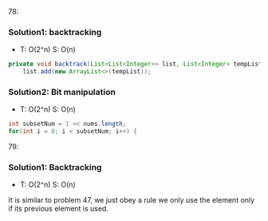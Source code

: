78:
### Solution1: backtracking 
- T: O(2^n) S: O(n)
```java
private void backtrack(List<List<Integer>> list, List<Integer> tempList, int[] nums, int start) {
	list.add(new ArrayList<>(tempList));
```	

### Solution2: Bit manipulation 
- T: O(2^n) S: O(n)

```java
int subsetNum = 1 << nums.length;
for(int i = 0; i < subsetNum; i++) {
```

79:
### Solution1: Backtracking 
- T: O(2^n) S: O(n)
	
It is similar to problem 47, we just obey a rule we only use the element only if its previous element is used.